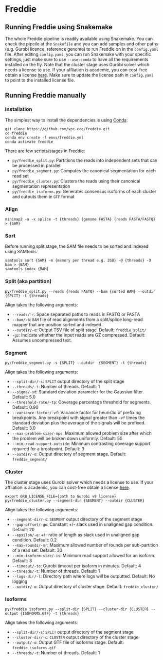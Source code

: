 # Freddie

## Running Freddie using Snakemake

The whole Freddie pipeline is readily available using Snakemake.
You can check the pipeile at the `Snakefile` and you can add samples and other paths (e.g. Gurobi licence, reference genome) to run Freddie on in the `config.yaml` file.
After editing `config.yaml`, you can run Snakemake with your specific settings, just make sure to use `--use-conda` to have all the requirements installed on the fly.
Note that the cluster stage uses Gurobi solver which needs a license to use.
If your affliation is academic, you can cost-free obtain a license [here](https://www.gurobi.com/downloads/end-user-license-agreement-academic/).
Make sure to update the license path in `config.yaml` to point to the installed license file.


## Running Freddie manually

### Installation

The simplest way to install the dependencies is using [Conda](https://docs.conda.io/projects/conda/en/latest/user-guide/install/):

```
git clone https://github.com/vpc-ccg/freddie.git
cd freddie
conda env create -f envs/freddie.yml
conda activate freddie
```

There are few scripts/stages in Freddie:

- `py/freddie_split.py`: Partitions the reads into independent sets that can be processed in parallel
- `py/freddie_segment.py`: Computes the canonical segmentation for each read set
- `py/freddie_cluster.py`: Clusters the reads using their canonical segmentation representation
- `py/freddie_isoforms.py`: Generates consensus isoforms of each cluster and outputs them in `GTF` format

### Align

```
minimap2 -a -x splice -t {threads} {genome FASTA} {reads FASTA/FASTQ} > {SAM}
```


### Sort
Before running split stage, the SAM file needs to be sorted and indexed using SAMtools

```
samtools sort {SAM} -m {memory per thread e.g. 2GB} -@ {threads} -O bam > {BAM}
samtools index {BAM}
```

### Split (aka partition)

```
py/freddie_split.py --reads {reads FASTQ} --bam {sorted BAM} --outdir {SPLIT} -t {threads}
```

Align takes the following arguments:

- `--reads/-r`: Space separated paths to reads in FASTQ or FASTA
- `--bam/-b`: `BAM` file of read alignments from a split/splice long-read mapper that are position sorted and indexed.
- `--outdir/-o`: Output TSV file of split stage. Default: `freddie_split/`
- `-gz`: Indicate whether the input reads are GZ compressed. Default: Assumes uncompressed text.

### Segment

```
py/freddie_segment.py -s {SPLIT} --outdir  {SEGMENT} -t {threads}
```

Align takes the following arguments:

- `--split-dir/-s`: `SPLIT` output directory of the split stage
- `--threads/-t`: Number of threads. Default: 1
- `--sigma/-sd`: Standard deviation parameter for the Gaussian filter. Default: 5.0
- `--threshold-rate/-tp`: Coverage percentage threshold for segments. Default: 0.90
- `--variance-factor/-vf`: Variance factor for heuristic of prefixing breakpoints. Any breakpoint with signal greater than `-vf` times the standard deviation plus the average of the signals will be prefixed. Default: 3.0
- `--max-problem-size/-mps`: Maximum allowed problem size after which the problem will be broken down uniformly. Default: 50
- `--min-read-support-outside`: Minimum contrasting coverage support required for a breakpoint. Default: 3
- `--outdir/-o`: Output directory of segment stage. Default: `freddie_segment/`

### Cluster
The cluster stage uses Gurobi solver which needs a license to use.
If your affliation is academic, you can cost-free obtain a license [here](https://www.gurobi.com/downloads/end-user-license-agreement-academic/).


```
export GRB_LICENSE_FILE={path to Gurobi v9 license}
py/freddie_cluster.py --segment-dir {SEGMENT} --outdir {CLUSTER}
```

Align takes the following arguments:

- `--segment-dir/-s`: `SEGMENT` output directory of the segment stage
- `--gap-offset/-go`: Constant +/- slack used in unaligned gap condition. Default: 20
- `--epsilon/-e`: +/- ratio of length as slack used in unaligned gap condition. Default: 0.2
- `--max-rounds/-mr`: Maximum allowed number of rounds per sub-partition of a read set. Default: 30
- `--min-isoform-size/-is`: Minimum read support allowed for an isoform. Default: 3
- `--timeout/-to`: Gurobi timeout per isoform in minutes. Default: 4
- `--threads/-t`: Number of threads. Default: 1
- `--logs-dir/-l`: Directory path where logs will be outputted. Default: No logging
- `--outdir/-o`: Output directory of cluster stage. Default: `freddie_cluster/`

### Isoforms

```
py/freddie_isoforms.py --split-dir {SPLIT} --cluster-dir {CLUSTER} --output {ISOFORMS.GTF} -t {threads}
```

Align takes the following arguments:

- `--split-dir/-s`: `SPLIT` output directory of the segment stage
- `--cluster-dir/-c`: `CLUSTER` output directory of the cluster stage
- `--output/-o`: Output GTF file of isoforms stage. Default: `freddie_isoforms.gtf`
- `--threads/-t`: Number of threads. Default: 1



